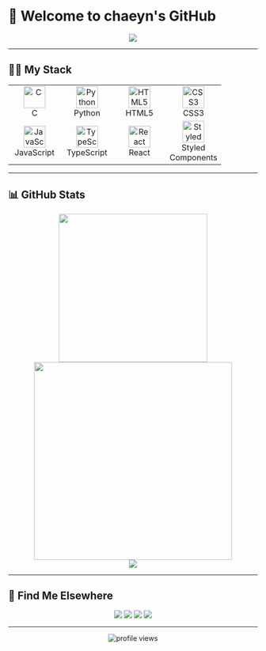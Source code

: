 # 🚀 Welcome to chaeyn's GitHub

<div align="center">
  <img src="https://capsule-render.vercel.app/api?type=waving&color=gradient&customColorList=27&height=220&section=header&text=chaeyn&fontSize=65&fontColor=fff&animation=fadeIn&fontAlignY=35" />
</div>

---

## 🧑‍💻 **My Stack**

<div align="center">
  <table>
    <tr>
      <td align="center" width="90"><img src="https://skillicons.dev/icons?i=c" width="44" height="44" alt="C" /><br>C</td>
      <td align="center" width="90"><img src="https://skillicons.dev/icons?i=python" width="44" height="44" alt="Python" /><br>Python</td>
      <td align="center" width="90"><img src="https://skillicons.dev/icons?i=html" width="44" height="44" alt="HTML5" /><br>HTML5</td>
      <td align="center" width="90"><img src="https://skillicons.dev/icons?i=css" width="44" height="44" alt="CSS3" /><br>CSS3</td>
    </tr>
    <tr>
      <td align="center" width="90"><img src="https://skillicons.dev/icons?i=js" width="44" height="44" alt="JavaScript" /><br>JavaScript</td>
      <td align="center" width="90"><img src="https://skillicons.dev/icons?i=ts" width="44" height="44" alt="TypeScript" /><br>TypeScript</td>
      <td align="center" width="90"><img src="https://skillicons.dev/icons?i=react" width="44" height="44" alt="React" /><br>React</td>
      <td align="center" width="90"><img src="https://skillicons.dev/icons?i=styledcomponents" width="44" height="44" alt="Styled Components" /><br>Styled Components</td>
    </tr>
  </table>
</div>

---

## 📊 **GitHub Stats**

<div align="center">
  <img width="300" src="https://github-readme-stats.vercel.app/api/top-langs/?username=chaeyn&langs_count=10&layout=compact&theme=onedark&hide_border=true" />
</div>
<div align="center">
  <img width="400" src="https://github-readme-streak-stats.herokuapp.com/?user=chaeyn&theme=onedark&hide_border=true" />
</div>
<div align="center">
  <img src="https://github-profile-trophy.vercel.app/?username=chaeyn&theme=onedark&no-frame=true&no-bg=true&row=1&column=4" />
</div>

---

## 🤝 **Find Me Elsewhere**

<div align="center">
  <a href="mailto:me@chaeyn.com"><img src="https://img.shields.io/badge/Gmail-22223b?style=for-the-badge&logo=gmail&logoColor=white"/></a>
  <a href="https://velog.io/@__chaeyn"><img src="https://img.shields.io/badge/Velog-22223b?style=for-the-badge&logo=velog&logoColor=white"/></a>
  <a href="https://chaeyn.notion.site"><img src="https://img.shields.io/badge/Notion-22223b?style=for-the-badge&logo=notion&logoColor=white"/></a>
  <a href="https://instagram.com/__chaeyn"><img src="https://img.shields.io/badge/Instagram-22223b?style=for-the-badge&logo=instagram&logoColor=white"/></a>
</div>

---

<p align="center">
  <img src="https://komarev.com/ghpvc/?username=chaeyn" alt="profile views"/>
</p>
